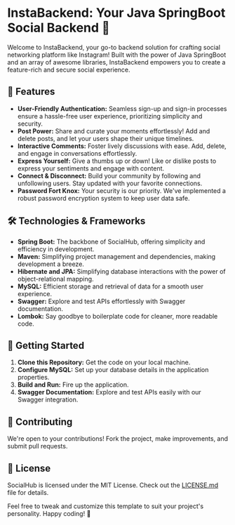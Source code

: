 # InstaBackend: Your Java SpringBoot Social Backend 🚀

Welcome to InstaBackend, your go-to backend solution for crafting social networking platform like Instagram! Built with the power of Java SpringBoot and an array of awesome libraries, InstaBackend empowers you to create a feature-rich and secure social experience.

## 🌟 Features

- **User-Friendly Authentication:** Seamless sign-up and sign-in processes ensure a hassle-free user experience, prioritizing simplicity and security.
- **Post Power:** Share and curate your moments effortlessly! Add and delete posts, and let your users shape their unique timelines.
- **Interactive Comments:** Foster lively discussions with ease. Add, delete, and engage in conversations effortlessly.
- **Express Yourself:** Give a thumbs up or down! Like or dislike posts to express your sentiments and engage with content.
- **Connect & Disconnect:** Build your community by following and unfollowing users. Stay updated with your favorite connections.
- **Password Fort Knox:** Your security is our priority. We've implemented a robust password encryption system to keep user data safe.

## 🛠️ Technologies & Frameworks

- **Spring Boot:** The backbone of SocialHub, offering simplicity and efficiency in development.
- **Maven:** Simplifying project management and dependencies, making development a breeze.
- **Hibernate and JPA:** Simplifying database interactions with the power of object-relational mapping.
- **MySQL:** Efficient storage and retrieval of data for a smooth user experience.
- **Swagger:** Explore and test APIs effortlessly with Swagger documentation.
- **Lombok:** Say goodbye to boilerplate code for cleaner, more readable code.

## 🚀 Getting Started

1. **Clone this Repository:** Get the code on your local machine.
2. **Configure MySQL:** Set up your database details in the application properties.
3. **Build and Run:** Fire up the application.
4. **Swagger Documentation:** Explore and test APIs easily with our Swagger integration.

## 🤝 Contributing

We're open to your contributions! Fork the project, make improvements, and submit pull requests.

## 📄 License

SocialHub is licensed under the MIT License. Check out the [LICENSE.md](LICENSE.md) file for details.

Feel free to tweak and customize this template to suit your project's personality. Happy coding! 🚀
